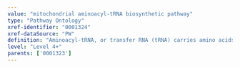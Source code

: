 ```yaml
---
value: "mitochondrial aminoacyl-tRNA biosynthetic pathway"
type: "Pathway Ontology"
xref-identifier: "0001324"
xref-dataSource: "PW"
definition: "Aminoacyl-tRNA, or transfer RNA (tRNA) carries amino acids to ribosomes and is part of the translation pathway. tRNAs are specific for the amino acids with which they are associated. Their synthesis involves adenylation of the amino acid followed by its transfer; both steps require ATP. there are 22 tRNA genes encoded by the mitochondrial genome. Mutations in these genes have been implicated in a number of disorders and may affect various steps of tRNA biosynthesis."
level: "Level 4+"
parents: ['0001323']
---
```

